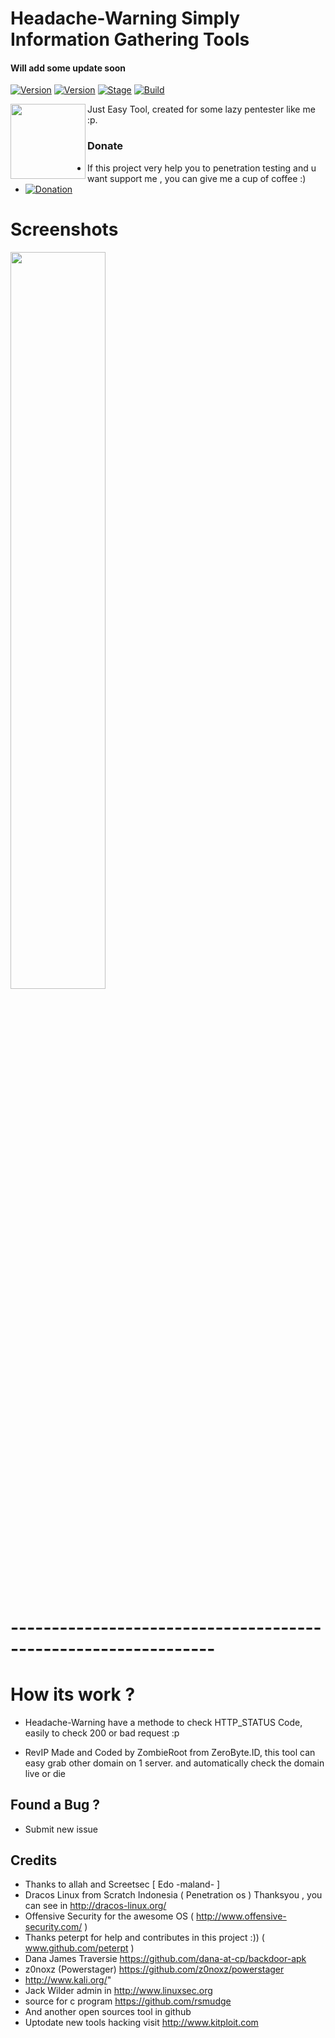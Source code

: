 
# Headache-Warning Simply Information Gathering Tools 
#### Will add some update soon

[![Version](https://img.shields.io/badge/HeadacheWarning-1.0-brightgreen.svg?maxAge=259200)]()
[![Version](https://img.shields.io/badge/Codename-Mencret-red.svg?maxAge=259200)]()
[![Stage](https://img.shields.io/badge/Release-Stable-brightgreen.svg)]()
[![Build](https://img.shields.io/badge/Supported_OS-Linux-orange.svg)]()

<img align="left" width="120" height="120" src="https://avatars3.githubusercontent.com/u/31374361?s=460&v=4">

Just Easy Tool, created for some lazy pentester like me :p. 
        
### Donate
- If this project very help you to penetration testing  and u want support me , you can give me a cup of coffee :)
- [![Donation](https://img.shields.io/badge/bitcoin-donate-yellow.svg)](https://blockchain.info/id/address/1NuNTXo7Aato7XguFkvwYnTAFV2immXmjS)

# Screenshots
<img src="https://raw.githubusercontent.com/bipolarizm/Headache-Warning/master/Screenshot%20from%202018-11-07%2021-55-25.png" width="55%"></img>
# ---------------------------------------------------------------

# How its work ?

- Headache-Warning have a methode to check HTTP_STATUS Code, easily to check 200 or bad request :p

- RevIP Made and Coded by ZombieRoot from ZeroByte.ID, this tool can easy grab other domain on 1 server. and automatically
  check the domain live or die


## Found a Bug ?

- Submit new issue 


## Credits

- Thanks to allah and Screetsec [ Edo -maland- ] <Me>
- Dracos Linux from Scratch Indonesia ( Penetration os ) Thanksyou , you can see in http://dracos-linux.org/
- Offensive Security for the awesome OS ( http://www.offensive-security.com/ )
- Thanks peterpt for help and contributes in this project :)) ( www.github.com/peterpt )
- Dana James Traversie https://github.com/dana-at-cp/backdoor-apk
- z0noxz (Powerstager) https://github.com/z0noxz/powerstager 
- http://www.kali.org/"
- Jack Wilder admin in http://www.linuxsec.org
- source for c program https://github.com/rsmudge
- And another open sources tool in github
- Uptodate new tools hacking visit http://www.kitploit.com
